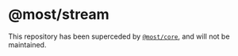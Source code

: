 # @most/stream

This repository has been superceded by [`@most/core`](https://github.com/mostjs/core), and will not be maintained.
